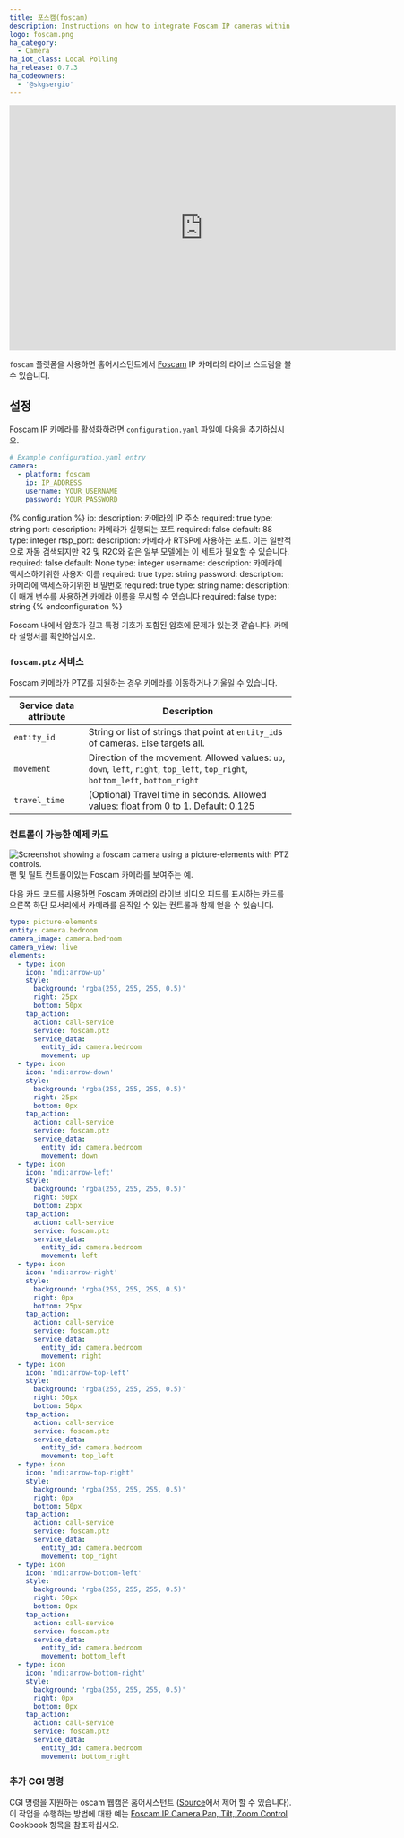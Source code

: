 ```yaml
---
title: 포스캠(foscam)
description: Instructions on how to integrate Foscam IP cameras within Home Assistant.
logo: foscam.png
ha_category:
  - Camera
ha_iot_class: Local Polling
ha_release: 0.7.3
ha_codeowners:
  - '@skgsergio'
---
```


<iframe width="690" height="437" src="https://www.youtube.com/embed/ifkI8RT5R_c" frameborder="0" allow="accelerometer; autoplay; encrypted-media; gyroscope; picture-in-picture" allowfullscreen></iframe>

`foscam` 플랫폼을 사용하면 홈어시스턴트에서 [Foscam](https://www.foscam.com) IP 카메라의 라이브 스트림을 볼 수 있습니다.

## 설정

Foscam IP 카메라를 활성화하려면 `configuration.yaml` 파일에 다음을 추가하십시오.

```yaml
# Example configuration.yaml entry
camera:
  - platform: foscam
    ip: IP_ADDRESS
    username: YOUR_USERNAME
    password: YOUR_PASSWORD
```

{% configuration %}
ip:
  description: 카메라의 IP 주소
  required: true
  type: string
port:
  description: 카메라가 실행되는 포트
  required: false
  default: 88
  type: integer
rtsp_port:
  description: 카메라가 RTSP에 사용하는 포트.  이는 일반적으로 자동 검색되지만 R2 및 R2C와 같은 일부 모델에는 이 세트가 필요할 수 있습니다.
  required: false
  default: None
  type: integer
username:
  description: 카메라에 액세스하기위한 사용자 이름
  required: true
  type: string
password:
  description: 카메라에 액세스하기위한 비밀번호
  required: true
  type: string
name:
  description: 이 매개 변수를 사용하면 카메라 이름을 무시할 수 있습니다
  required: false
  type: string
{% endconfiguration %}

<div class='note'>
Foscam 내에서 암호가 길고 특정 기호가 포함된 암호에 문제가 있는것 같습니다. 카메라 설명서를 확인하십시오.
</div>

### `foscam.ptz` 서비스

Foscam 카메라가 PTZ를 지원하는 경우 카메라를 이동하거나 기울일 수 있습니다.

| Service data attribute | Description |
| -----------------------| ----------- |
| `entity_id` | String or list of strings that point at `entity_id`s of cameras. Else targets all. |
| `movement` | 	Direction of the movement. Allowed values: `up`, `down`, `left`, `right`, `top_left`, `top_right`, `bottom_left`, `bottom_right` |
| `travel_time` | (Optional) Travel time in seconds. Allowed values: float from 0 to 1. Default: 0.125 |

### 컨트롤이 가능한 예제 카드

<p class='img'>
  <img src='/images/integrations/foscam/example-card.png' alt='Screenshot showing a foscam camera using a picture-elements with PTZ controls.'>
  팬 및 틸트 컨트롤이있는 Foscam 카메라를 보여주는 예.
</p>


다음 카드 코드를 사용하면 Foscam 카메라의 라이브 비디오 피드를 표시하는 카드를 오른쪽 하단 모서리에서 카메라를 움직일 수 있는 컨트롤과 함께 얻을 수 있습니다.

```yaml
type: picture-elements
entity: camera.bedroom
camera_image: camera.bedroom
camera_view: live
elements:
  - type: icon
    icon: 'mdi:arrow-up'
    style:
      background: 'rgba(255, 255, 255, 0.5)'
      right: 25px
      bottom: 50px
    tap_action:
      action: call-service
      service: foscam.ptz
      service_data:
        entity_id: camera.bedroom
        movement: up
  - type: icon
    icon: 'mdi:arrow-down'
    style:
      background: 'rgba(255, 255, 255, 0.5)'
      right: 25px
      bottom: 0px
    tap_action:
      action: call-service
      service: foscam.ptz
      service_data:
        entity_id: camera.bedroom
        movement: down
  - type: icon
    icon: 'mdi:arrow-left'
    style:
      background: 'rgba(255, 255, 255, 0.5)'
      right: 50px
      bottom: 25px
    tap_action:
      action: call-service
      service: foscam.ptz
      service_data:
        entity_id: camera.bedroom
        movement: left
  - type: icon
    icon: 'mdi:arrow-right'
    style:
      background: 'rgba(255, 255, 255, 0.5)'
      right: 0px
      bottom: 25px
    tap_action:
      action: call-service
      service: foscam.ptz
      service_data:
        entity_id: camera.bedroom
        movement: right
  - type: icon
    icon: 'mdi:arrow-top-left'
    style:
      background: 'rgba(255, 255, 255, 0.5)'
      right: 50px
      bottom: 50px
    tap_action:
      action: call-service
      service: foscam.ptz
      service_data:
        entity_id: camera.bedroom
        movement: top_left
  - type: icon
    icon: 'mdi:arrow-top-right'
    style:
      background: 'rgba(255, 255, 255, 0.5)'
      right: 0px
      bottom: 50px
    tap_action:
      action: call-service
      service: foscam.ptz
      service_data:
        entity_id: camera.bedroom
        movement: top_right
  - type: icon
    icon: 'mdi:arrow-bottom-left'
    style:
      background: 'rgba(255, 255, 255, 0.5)'
      right: 50px
      bottom: 0px
    tap_action:
      action: call-service
      service: foscam.ptz
      service_data:
        entity_id: camera.bedroom
        movement: bottom_left
  - type: icon
    icon: 'mdi:arrow-bottom-right'
    style:
      background: 'rgba(255, 255, 255, 0.5)'
      right: 0px
      bottom: 0px
    tap_action:
      action: call-service
      service: foscam.ptz
      service_data:
        entity_id: camera.bedroom
        movement: bottom_right
```

### 추가 CGI 명령

CGI 명령을 지원하는 oscam 웹캠은 홈어시스턴트 ([Source](http://www.ipcamcontrol.net/files/Foscam%20IPCamera%20CGI%20User%20Guide-V1.0.4.pdf)에서 제어 할 수 있습니다). 이 작업을 수행하는 방법에 대한 예는 [Foscam IP Camera Pan, Tilt, Zoom Control](/cookbook/foscam_away_mode_PTZ/) Cookbook 항목을 참조하십시오.